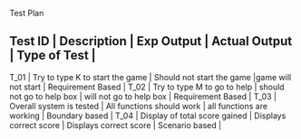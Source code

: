 
Test Plan

Test ID | Description                     | Exp Output                | Actual Output              | Type of Test      |
------------------------------------------------------------------------------------------------------------------------
T_01    | Try to type K to start the game | Should not start the game |game will not start         | Requirement Based |
T_02    | Try to type M to go to help     | should not go to help box | will not go to help box    | Requirement Based |
T_03    | Overall system is tested        | All functions should work | all functions are working  | Boundary based    |
T_04    | Display of total score gained   | Displays correct score    | Displays correct score     | Scenario based    |
      
